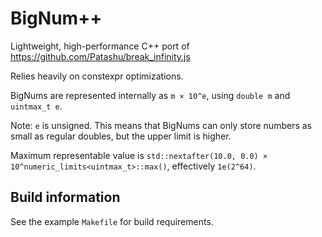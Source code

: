 # BigNum++
Lightweight, high-performance C++ port of https://github.com/Patashu/break_infinity.js

Relies heavily on constexpr optimizations.

BigNums are represented internally as `m × 10^e`, using `double m` and `uintmax_t e`.

Note: `e` is unsigned. This means that BigNums can only store numbers as small as regular doubles, but the upper limit is higher.

Maximum representable value is `std::nextafter(10.0, 0.0) × 10^numeric_limits<uintmax_t>::max()`, effectively `1e(2^64)`.

## Build information
See the example `Makefile` for build requirements.
